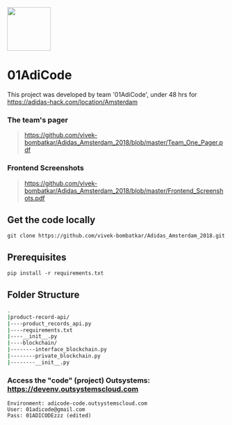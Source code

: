 <img src="https://github.com/vivek-bombatkar/Adidas_Amsterdam_2018/blob/master/adidas.JPG" width="100" height="100" />


# 01AdiCode
This project was developed by team '01AdiCode',  under 48 hrs for https://adidas-hack.com/location/Amsterdam


### The team's pager
> https://github.com/vivek-bombatkar/Adidas_Amsterdam_2018/blob/master/Team_One_Pager.pdf

### Frontend Screenshots
> https://github.com/vivek-bombatkar/Adidas_Amsterdam_2018/blob/master/Frontend_Screenshots.pdf


## Get the code locally
```
git clone https://github.com/vivek-bombatkar/Adidas_Amsterdam_2018.git
```

## Prerequisites
```
pip install -r requirements.txt
```

## Folder Structure

```bash
.
|product-record-api/
|----product_records_api.py
|----requirements.txt
|----__init__.py
|----blockchain/
|--------interface_blockchain.py
|--------private_blockchain.py
|--------__init__.py
```

### Access the "code" (project) Outsystems: https://devenv.outsystemscloud.com
```
Environment: adicode-code.outsystemscloud.com
User: 01adicode@gmail.com
Pass: 01ADICODEzzz (edited)
```


